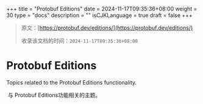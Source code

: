 +++
title = "Protobuf Editions"
date = 2024-11-17T09:35:36+08:00
weight = 30
type = "docs"
description = ""
isCJKLanguage = true
draft = false
+++

> 原文：[https://protobuf.dev/editions/](https://protobuf.dev/editions/)
>
> 收录该文档的时间：`2024-11-17T09:35:36+08:00`

# Protobuf Editions

Topics related to the Protobuf Editions functionality.

​	与 Protobuf Editions功能相关的主题。

